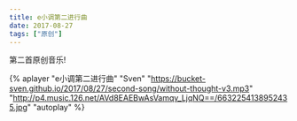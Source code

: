 ```yaml
---
title: e小调第二进行曲
date: 2017-08-27
tags: ["原创"]
---
```


第二首原创音乐!

<!--more-->

{% aplayer "e小调第二进行曲" "Sven" "https://bucket-sven.github.io/2017/08/27/second-song/without-thought-v3.mp3" "http://p4.music.126.net/AVd8EAEBwAsVamqv_LjqNQ==/6632254138952435.jpg" "autoplay" %}
